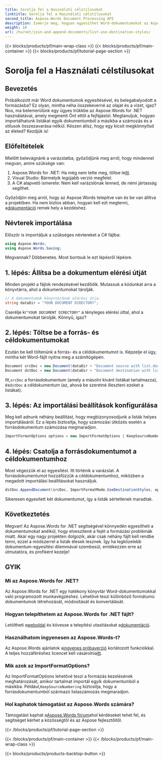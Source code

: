 ```yaml
---
title: Sorolja fel a Használati célstílusokat
linktitle: Sorolja fel a Használati célstílusokat
second_title: Aspose.Words Document Processing API
description: Ismerje meg, hogyan egyesíthet Word-dokumentumokat az Aspose.Words for .NET használatával a lista formázásának elvesztése nélkül. Lépésről lépésre útmutató a dokumentumstílusok érintetlen megőrzéséhez.
weight: 10
url: /hu/net/join-and-append-documents/list-use-destination-styles/
---
```


{{< blocks/products/pf/main-wrap-class >}}
{{< blocks/products/pf/main-container >}}
{{< blocks/products/pf/tutorial-page-section >}}

# Sorolja fel a Használati célstílusokat

## Bevezetés

Próbálkozott már Word dokumentumok egyesítésével, és belegabalyodott a formázásba? Ez olyan, mintha néha összekeverné az olajat és a vizet, igaz? Nos, ma belemerülünk egy ügyes trükkbe az Aspose.Words for .NET használatával, amely megmenti Önt ettől a fejfájástól. Megtanuljuk, hogyan importálhatunk listákat egyik dokumentumból a másikba a számozás és a stílusok összezavarása nélkül. Készen állsz, hogy egy kicsit megkönnyítsd az életed? Kezdjük is!

## Előfeltételek

Mielőtt belevágnánk a varázslatba, győződjünk meg arról, hogy mindennel megvan, amire szüksége van:

1.  Aspose.Words for .NET: Ha még nem tette meg, töltse le[itt](https://releases.aspose.com/words/net/).
2. Visual Studio: Bármelyik legújabb verzió megfelel.
3. A C# alapvető ismerete: Nem kell varázslónak lenned, de némi jártasság segíthet.

 Győződjön meg arról, hogy az Aspose.Words telepítve van és be van állítva a projektben. Ha nem biztos abban, hogyan kell ezt megtenni, a[dokumentáció](https://reference.aspose.com/words/net/) remek hely a kezdéshez.

## Névterek importálása

Először is importáljuk a szükséges névtereket a C# fájlba:

```csharp
using Aspose.Words;
using Aspose.Words.Saving;
```

Megvannak? Döbbenetes. Most bontsuk le ezt lépésről lépésre.

## 1. lépés: Állítsa be a dokumentum elérési útját

Minden projekt a fájlok rendezésével kezdődik. Mutassuk a kódunkat arra a könyvtárra, ahol a dokumentumokat tárolják.

```csharp
// A dokumentumok könyvtárának elérési útja.
string dataDir = "YOUR DOCUMENT DIRECTORY";
```

 Cserélje ki`"YOUR DOCUMENT DIRECTORY"` a tényleges elérési úttal, ahol a dokumentumokat tárolják. Könnyű, igaz?

## 2. lépés: Töltse be a forrás- és céldokumentumokat

Ezután be kell töltenünk a forrás- és a céldokumentumot is. Képzelje el úgy, mintha két Word-fájlt nyitna meg a számítógépén.

```csharp
Document srcDoc = new Document(dataDir + "Document source with list.docx");
Document dstDoc = new Document(dataDir + "Document destination with list.docx");
```

 Itt,`srcDoc` a forrásdokumentum (amely a másolni kívánt listákat tartalmazza), és`dstDoc` a céldokumentum (az, ahová be szeretné illeszteni ezeket a listákat).

## 3. lépés: Az importálási beállítások konfigurálása

Meg kell adnunk néhány beállítást, hogy megbizonyosodjunk a listák helyes importálásáról. Ez a lépés biztosítja, hogy számozási ütközés esetén a forrásdokumentum számozása megmaradjon.

```csharp
ImportFormatOptions options = new ImportFormatOptions { KeepSourceNumbering = true };
```

## 4. lépés: Csatolja a forrásdokumentumot a céldokumentumhoz

Most végezzük el az egyesítést. Itt történik a varázslat. A forrásdokumentumot hozzáfűzzük a céldokumentumhoz, miközben a megadott importálási beállításokat használjuk.

```csharp
dstDoc.AppendDocument(srcDoc, ImportFormatMode.UseDestinationStyles, options);
```

Sikeresen egyesített két dokumentumot, így a listák sértetlenek maradtak.

## Következtetés

Megvan! Az Aspose.Words for .NET segítségével könnyedén egyesítheti a dokumentumokat anélkül, hogy elveszítené a fejét a formázási problémák miatt. Akár egy nagy projekten dolgozik, akár csak néhány fájlt kell rendbe tenni, ezzel a módszerrel a listák élesek lesznek. Így ha legközelebb dokumentum-egyesítési dilemmával szembesül, emlékezzen erre az útmutatóra, és profiként kezelje!

## GYIK

### Mi az Aspose.Words for .NET?
Az Aspose.Words for .NET egy hatékony könyvtár Word-dokumentumokkal való programozott munkavégzéshez. Lehetővé teszi különböző formátumú dokumentumok létrehozását, módosítását és konvertálását.

### Hogyan telepíthetem az Aspose.Words for .NET fájlt?
 Letöltheti a[weboldal](https://releases.aspose.com/words/net/) és kövesse a telepítési utasításokat a[dokumentáció](https://reference.aspose.com/words/net/).

### Használhatom ingyenesen az Aspose.Words-t?
 Az Aspose.Words ajánlatok a[ingyenes próbaverzió](https://releases.aspose.com/) korlátozott funkciókkal. A teljes hozzáféréshez licencet kell vásárolnia[itt](https://purchase.aspose.com/buy).

### Mik azok az ImportFormatOptions?
 Az ImportFormatOptions lehetővé teszi a formázás kezelésének meghatározását, amikor tartalmat importál egyik dokumentumból a másikba. Például,`KeepSourceNumbering` biztosítja, hogy a forrásdokumentumból származó listaszámozás megmaradjon.

### Hol kaphatok támogatást az Aspose.Words számára?
 Támogatást kaphat a[Aspose.Words fórum](https://forum.aspose.com/c/words/8)ahol kérdéseket tehet fel, és segítséget kérhet a közösségtől és az Aspose fejlesztőitől.

{{< /blocks/products/pf/tutorial-page-section >}}

{{< /blocks/products/pf/main-container >}}
{{< /blocks/products/pf/main-wrap-class >}}

{{< blocks/products/products-backtop-button >}}
